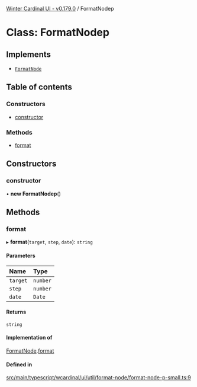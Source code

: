 [Winter Cardinal UI - v0.179.0](../index.md) / FormatNodep

# Class: FormatNodep

## Implements

- [`FormatNode`](../interfaces/FormatNode.md)

## Table of contents

### Constructors

- [constructor](FormatNodep.md#constructor)

### Methods

- [format](FormatNodep.md#format)

## Constructors

### constructor

• **new FormatNodep**()

## Methods

### format

▸ **format**(`target`, `step`, `date`): `string`

#### Parameters

| Name | Type |
| :------ | :------ |
| `target` | `number` |
| `step` | `number` |
| `date` | `Date` |

#### Returns

`string`

#### Implementation of

[FormatNode](../interfaces/FormatNode.md).[format](../interfaces/FormatNode.md#format)

#### Defined in

[src/main/typescript/wcardinal/ui/util/format-node/format-node-p-small.ts:9](https://github.com/winter-cardinal/winter-cardinal-ui/blob/v0.179.0/src/main/typescript/wcardinal/ui/util/format-node/format-node-p-small.ts#L9)
